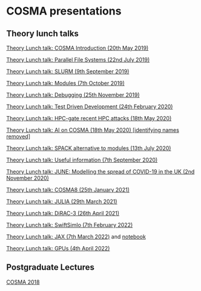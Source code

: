 # COSMA presentations

## Theory lunch talks

[Theory Lunch talk: COSMA Introduction (20th May 2019)](presentations/CosmaIntro.pdf)

[Theory Lunch talk: Parallel File Systems (22nd July 2019)](presentations/Filesystems.pdf)

[Theory Lunch talk: SLURM (9th September 2019)](presentations/Slurm.pdf)

[Theory Lunch talk: Modules (7th October 2019)](presentations/Modules.pdf)

[Theory Lunch talk: Debugging (25th November 2019)](presentations/Debugging.pdf)

[Theory Lunch talk: Test Driven Development (24th February 2020)](presentations/TestDrivenDevelopment.pdf)

[Theory Lunch talk: HPC-gate recent HPC attacks (18th May 2020)](presentations/hpcgate.pdf)

[Theory Lunch talk: AI on COSMA (18th May 2020) [identifying names removed]](presentations/AI.pdf)

[Theory Lunch talk: SPACK alternative to modules (13th July 2020)](presentations/Spack.pdf)

[Theory Lunch talk: Useful information (7th September 2020)](presentations/UsefulInfo.pdf)

[Theory Lunch talk: JUNE: Modelling the spread of COVID-19 in the UK (2nd November 2020)](https://slides.com/aidansedgewick/june-712ea0)

[Theory Lunch talk: COSMA8 (25th January 2021)](presentations/Cosma8.pdf)

[Theory Lunch talk: JULIA (29th March 2021)](https://slides.com/astrobyte/julia)

[Theory Lunch talk: DiRAC-3 (26th April 2021)](presentations/ICCTalkApril2021Dirac-wilkinson.pdf)

[Theory Lunch talk: SwiftSimIo (7th February 2022)](presentations/SwiftGalaxyDemo.ipynb.txt)

[Theory Lunch talk: JAX (7th March 2022)](https://slides.com/carolcuesta/deck-ec5b90) and [notebook](https://colab.research.google.com/drive/1FNY0qgeOWf-9lJKtmluD2Kml6j_osmDv?usp=sharing)

[Theory Lunch talk: GPUs (4th April 2022)](presentations/GPUsApr22.odp)

## Postgraduate Lectures

[COSMA 2018](presentations/cosma2018.pdf)